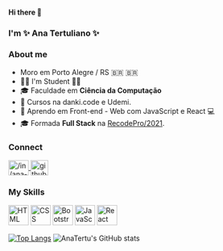 #### Hi there 👋
### I'm ✨ Ana Tertuliano ✨ 
### About me
- Moro em Porto Alegre / RS 🇧🇷 :brazil:
- :woman_student: I'm Student ✍🏼
- 🎓  Faculdade em **Ciência da Computação**
- 🔭 Cursos na danki.code e Udemi.
-  🌱 Aprendo em Front-end - Web com JavaScript e React 💻
- 🎓 Formada **Full Stack** na [RecodePro/2021](https://mail-attachment.googleusercontent.com/attachment/u/0/?ui=2&ik=1f5086dcef&attid=0.1&permmsgid=msg-f:1694034762662692652&th=17826ba429ac472c&view=att&disp=inline&saddbat=ANGjdJ9xq0F-y0TGVRuE6kriiRhO_x7iiDqRoU-m3bzVAX2Gop01Tmap9KYzkBqYim-H1cPoNPUibuIeyaMtuLg6H8oZD2uAzs5LvMPj8bLgptZGQPWvG2OwQ6o-obhyEN9HXpBjo9N3CyZmQhJbCaw_fLK5703rJmc6bcdNZHRrkLPvDHzVD2QDzFTY8gryANAQaUmKWck-nvywM6w6iU2lnEl5tqo99GoJmj4gCZes61vCj-nukwAejdoFBtpJs7EHmsvF6j4dfOrlyLq4bSuVTXkAUFGmfVZJd2JCnqPnv0isJOiMTfHEoUstrczjhbh29fqd_3sF-1gDJcN0t2I-fF6Hc6hniFze3JoxsxGifuU8MUChAZ-gV6ssnPxQrCQTWgVZ-issRQvNhkjeJfQzqu0Xy1d0BPjY8aXJOvuEMC0Km6iPb9HkV_EXhjCsoRYH3f3mDCgXQx6218IXzp-mp63XGhhSJv41UsAqwfCLK4UaNPTTzLsD64P7n2wdhpYSwxqAO7vvNdhzqGs15ANNGYy_oRMIDeG3xXAxxY6XOoOBYKaykHDCSGS7xMAq_XvMdCpurHo2_mu99hSjJLUKAXPvOpgb3Di97TLA3lEAhZyTpXf2nyt4wII5C9hVM2NqPSdR5D6GghV4lsBvaaY_N-LkQZ5FnR77i_kxmOacASDJrV3mdElyExYTwUU).

### Connect
<a href="https://www.linkedin.com/in/ana-tertu/" target="_blank">
  <img align="center" alt="/in/ana-tertu" height="30" width="40" src="https://cdn.jsdelivr.net/gh/devicons/devicon/icons/linkedin/linkedin-original.svg" style="max-width:100%;"/>
<a/>
<a href="https://github.com/AnaTertu" target="_blank">
  <img align="center" alt="github.com/AnaTertu" height="30" width="35" padding="2" background-color="aliceblue" src="https://cdns.iconmonstr.com/wp-content/assets/preview/2012/240/iconmonstr-github-1.png" style="max-width:100%;"/>
<a/>
  
### My Skills
<img src="https://cdn.jsdelivr.net/gh/devicons/devicon/icons/html5/html5-plain-wordmark.svg" alt="HTML" height="40" width="40" style="max-width:100%;"></img>
<img src="https://cdn.jsdelivr.net/gh/devicons/devicon/icons/css3/css3-plain-wordmark.svg" alt="CSS" height="40" width="40" style="max-width:100%;"></img>
<img src="https://cdn.jsdelivr.net/gh/devicons/devicon/icons/bootstrap/bootstrap-plain-wordmark.svg" alt="Bootstrap" height="40" width="40" style="max-width:100%;"></img>
<img src="https://cdn.jsdelivr.net/gh/devicons/devicon/icons/javascript/javascript-original.svg" alt="JavaScript" height="40" width="40" style="max-width:100%;"></img>
<img src="https://cdn.jsdelivr.net/gh/devicons/devicon/icons/react/react-original-wordmark.svg" alt="React" height="40" width="40" style="max-width:100%;"></img>

[![Top Langs](https://github-readme-stats.vercel.app/api/top-langs/?username=AnaTertu&langs_count=8)](https://github.com/AnaTertu/github-readme-stats)
![AnaTertu's GitHub stats](https://github-readme-stats.vercel.app/api?username=AnaTertu&hide=contribs,issues)

<!--
**AnaTertu/AnaTertu** is a ✨ _special_ ✨ repository because its `README.md` (this file) appears on your GitHub profile.

Here are some ideas to get you started:

- 🔭 I’m currently working on ...
- 🌱 I’m currently learning ...
- 👯 I’m looking to collaborate on ...
- 🤔 I’m looking for help with ...
- 💬 Ask me about ...
- 📫 How to reach me: ...
- 😄 Pronouns: ...
- ⚡ Fun fact: ...
![AnaTertu's GitHub stats](https://github-readme-stats.vercel.app/api?username=AnaTertu&theme=bear&show_icons=true)

-->
